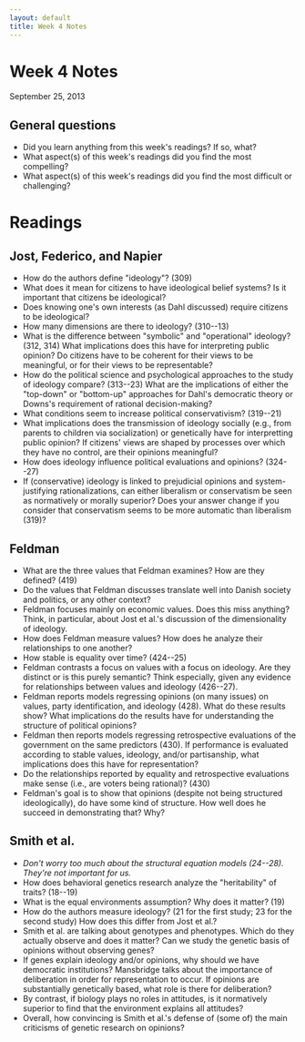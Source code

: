 ```yaml
---
layout: default
title: Week 4 Notes
---
```


# Week 4 Notes
September 25, 2013

## General questions ##
* Did you learn anything from this week's readings? If so, what?
* What aspect(s) of this week's readings did you find the most compelling?
* What aspect(s) of this week's readings did you find the most difficult or challenging?

# Readings

## Jost, Federico, and Napier
* How do the authors define "ideology"? (309)
* What does it mean for citizens to have ideological belief systems? Is it important that citizens be ideological?
* Does knowing one's own interests (as Dahl discussed) require citizens to be ideological?
* How many dimensions are there to ideology? (310--13)
* What is the difference between "symbolic" and "operational" ideology? (312, 314) What implications does this have for interpreting public opinion? Do citizens have to be coherent for their views to be meaningful, or for their views to be representable?
* How do the political science and psychological approaches to the study of ideology compare? (313--23) What are the implications of either the "top-down" or "bottom-up" approaches for Dahl's democratic theory or Downs's requirement of rational decision-making?
* What conditions seem to increase political conservativism? (319--21)
* What implications does the transmission of ideology socially (e.g., from parents to children via socialization) or genetically have for interpretting public opinion? If citizens' views are shaped by processes over which they have no control, are their opinions meaningful?
* How does ideology influence political evaluations and opinions? (324--27)
* If (conservative) ideology is linked to prejudicial opinions and system-justifying rationalizations, can either liberalism or conservatism be seen as normatively or morally superior? Does your answer change if you consider that conservatism seems to be more automatic than liberalism (319)?

## Feldman
* What are the three values that Feldman examines? How are they defined? (419)
* Do the values that Feldman discusses translate well into Danish society and politics, or any other context?
* Feldman focuses mainly on economic values. Does this miss anything? Think, in particular, about Jost et al.'s discussion of the dimensionality of ideology.
* How does Feldman measure values? How does he analyze their relationships to one another?
* How stable is equality over time? (424--25)
* Feldman contrasts a focus on values with a focus on ideology. Are they distinct or is this purely semantic? Think especially, given any evidence for relationships between values and ideology (426--27).
* Feldman reports models regressing opinions (on many issues) on values, party identification, and ideology (428). What do these results show? What implications do the results have for understanding the structure of political opinions?
* Feldman then reports models regressing retrospective evaluations of the government on the same predictors (430). If performance is evaluated according to stable values, ideology, and/or partisanship, what implications does this have for representation?
* Do the relationships reported by equality and retrospective evaluations make sense (i.e., are voters being rational)? (430)
* Feldman's goal is to show that opinions (despite not being structured ideologically), do have some kind of structure. How well does he succeed in demonstrating that? Why?

## Smith et al.
* *Don't worry too much about the structural equation models (24--28). They're not important for us.*
* How does behavioral genetics research analyze the "heritability" of traits? (18--19)
* What is the equal environments assumption? Why does it matter? (19)
* How do the authors measure ideology? (21 for the first study; 23 for the second study) How does this differ from Jost et al.?
* Smith et al. are talking about genotypes and phenotypes. Which do they actually observe and does it matter? Can we study the genetic basis of opinions without observing genes?
* If genes explain ideology and/or opinions, why should we have democratic institutions? Mansbridge talks about the importance of deliberation in order for representation to occur. If opinions are substantially genetically based, what role is there for deliberation?
* By contrast, if biology plays no roles in attitudes, is it normatively superior to find that the environment explains all attitudes?
* Overall, how convincing is Smith et al.'s defense of (some of) the main criticisms of genetic research on opinions?
